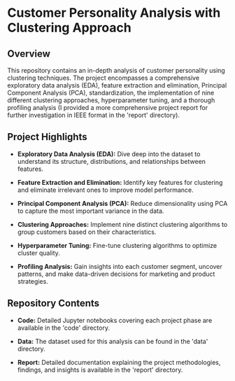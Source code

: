 # Customer Personality Analysis with Clustering Approach

## Overview
This repository contains an in-depth analysis of customer personality using clustering techniques. The project encompasses a comprehensive exploratory data analysis (EDA), feature extraction and elimination, Principal Component Analysis (PCA), standardization, the implementation of nine different clustering approaches, hyperparameter tuning, and a thorough profiling analysis (I provided a more comprehensive project report for further investigation in IEEE format in the 'report' directory).

## Project Highlights

* **Exploratory Data Analysis (EDA):** Dive deep into the dataset to understand its structure, distributions, and relationships between features.

* **Feature Extraction and Elimination:** Identify key features for clustering and eliminate irrelevant ones to improve model performance.

* **Principal Component Analysis (PCA):** Reduce dimensionality using PCA to capture the most important variance in the data.

* **Clustering Approaches:** Implement nine distinct clustering algorithms to group customers based on their characteristics.

* **Hyperparameter Tuning:** Fine-tune clustering algorithms to optimize cluster quality.

* **Profiling Analysis:** Gain insights into each customer segment, uncover patterns, and make data-driven decisions for marketing and product strategies.

## Repository Contents

* **Code:** Detailed Jupyter notebooks covering each project phase are available in the 'code' directory.

* **Data:** The dataset used for this analysis can be found in the 'data' directory.

* **Report:** Detailed documentation explaining the project methodologies, findings, and insights is available in the 'report' directory.

